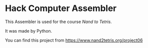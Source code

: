 # Hack Computer Assembler
This Assembler is used for the course *Nand to Tetris*.

It was made by Python.

You can find this project from https://www.nand2tetris.org/project06
